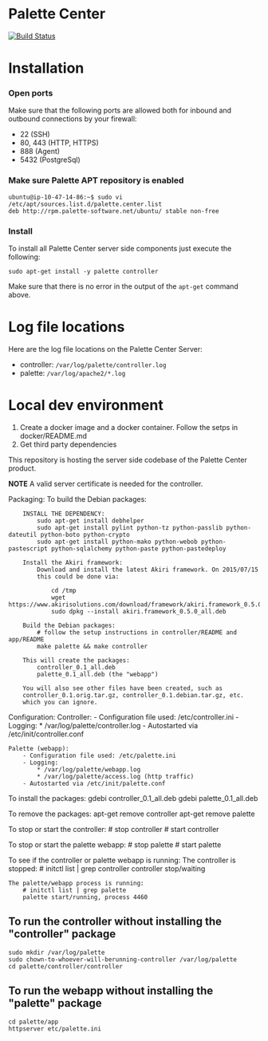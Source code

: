 # Palette Center

[![Build Status](https://travis-ci.org/palette-software/palette.svg?branch=master)](https://travis-ci.org/palette-software/palette)

# Installation

### Open ports
Make sure that the following ports are allowed both for inbound and outbound connections by your firewall:
* 22 (SSH)
* 80, 443 (HTTP, HTTPS)
* 888 (Agent)
* 5432 (PostgreSql)

### Make sure Palette APT repository is enabled

```
ubuntu@ip-10-47-14-86:~$ sudo vi /etc/apt/sources.list.d/palette.center.list
deb http://rpm.palette-software.net/ubuntu/ stable non-free
```

### Install

To install all Palette Center server side components just execute the following:

`sudo apt-get install -y palette controller`

Make sure that there is no error in the output of the `apt-get` command above.

# Log file locations
Here are the log file locations on the Palette Center Server:
* controller: `/var/log/palette/controller.log`
* palette: `/var/log/apache2/*.log`

# Local dev environment

1. Create a docker image and a docker container. Follow the setps in docker/README.md
2. Get third party dependencies


This repository is hosting the server side codebase of the Palette Center product.

**NOTE** A valid server certificate is needed for the controller.

Packaging:
    To build the Debian packages:

        INSTALL THE DEPENDENCY:
            sudo apt-get install debhelper
            sudo apt-get install pylint python-tz python-passlib python-dateutil python-boto python-crypto
            sudo apt-get install python-mako python-webob python-pastescript python-sqlalchemy python-paste python-pastedeploy

        Install the Akiri framework:
            Download and install the latest Akiri framework. On 2015/07/15
            this could be done via:

                cd /tmp
                wget https://www.akirisolutions.com/download/framework/akiri.framework_0.5.0_all.deb
                sudo dpkg --install akiri.framework_0.5.0_all.deb

        Build the Debian packages:
            # follow the setup instructions in controller/README and app/README
            make palette && make controller

        This will create the packages:
            controller_0.1_all.deb
            palette_0.1_all.deb (the "webapp")

        You will also see other files have been created, such as
        controller_0.1.orig.tar.gz, controller_0.1.debian.tar.gz, etc.
        which you can ignore.

Configuration:
    Controller:
        - Configuration file used: /etc/controller.ini
        - Logging:
            * /var/log/palette/controller.log
        - Autostarted via /etc/init/controller.conf

    Palette (webapp):
        - Configuration file used: /etc/palette.ini
        - Logging:
            * /var/log/palette/webapp.log
            * /var/log/palette/access.log (http traffic)
        - Autostarted via /etc/init/palette.conf

To install the packages:
    gdebi controller_0.1_all.deb
    gdebi palette_0.1_all.deb

To remove the packages:
    apt-get remove controller
    apt-get remove palette

To stop or start the controller:
    # stop controller
    # start controller

To stop or start the palette webapp:
    # stop palette
    # start palette

To see if the controller or palette webapp is running:
    The controller is stopped:
        # initctl list | grep controller
        controller stop/waiting

    The palette/webapp process is running:
        # initctl list | grep palette
        palette start/running, process 4460

## To run the controller without installing the "controller" package

    sudo mkdir /var/log/palette
    sudo chown-to-whoever-will-berunning-controller /var/log/palette
    cd palette/controller/controller

## To run the webapp without installing the "palette" package

    cd palette/app
    httpserver etc/palette.ini
